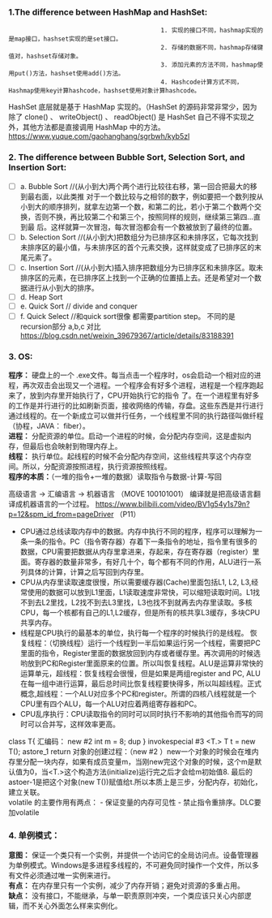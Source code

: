 ### 1.The difference between HashMap and HashSet:
                                              1. 实现的接口不同，hashmap实现的是map接口，hashset实现的是set接口。
                                              2. 存储的数据不同，hashmap存储键值对，hashset存储对象。
                                              3. 添加元素的方法不同，hashmap使用put()方法，hashset使用add()方法。
                                              4. Hashcode计算方式不同，Hashmap使用key计算hashcode，hashset使用对象计算hashcode。
HashSet 底层就是基于 HashMap 实现的。（HashSet 的源码⾮常⾮常少，因为除了 clone() 、 writeObject() 、 readObject() 是 HashSet ⾃⼰不得不实现之外，其他⽅法都是直接调⽤ HashMap 中的⽅法。
https://www.yuque.com/gaohanghang/sgrbwh/kyb5zl

### 2. The difference between Bubble Sort, Selection Sort, and Insertion Sort:
- [ ] a. Bubble Sort     //(从小到大)两个两个进行比较往右移，第一回合把最大的移到最右面，以此类推
  对于一个数比较与之相邻的数字，例如要把一个数列按从小到大的顺序排列，就拿左边第一个数，和第二的比，若小于第二个数两个交换，否则不换，再比较第二个和第三个，按照同样的规则，继续第三第四…直到最     后。这样就算一次冒泡，每次冒泡都会有一个数被放到了最终的位置。
- [ ] b. Selection Sort  //(从小到大)把数组分为已排序区和未排序区，它每次找到未排序区的最小值，与未排序区的首个元素交换，这样就变成了已排序区的末尾元素了。
- [ ] c. Insertion Sort  //(从小到大)插入排序把数组分为已排序区和未排序区。取未排序区的元素，在已排序区上找到一个正确的位置插上去。还是希望对一个数据进行从小到大的排序。
- [ ] d. Heap Sort
- [ ] e. Quick Sort      // divide and conquer
- [ ] f. Quick Select    //和quick sort很像 都需要partition step。 不同的是recursion部分
a,b,c 对比 https://blog.csdn.net/weixin_39679367/article/details/83188391

### 3. OS:
  **程序：** 硬盘上的一个 .exe文件。每当点击一个程序时，os会启动一个相对应的进程，再次双击会出现又一个进程。一个程序会有好多个进程，进程是一个程序跑起来了，放到内存里开始执行了，CPU开始执行它的指令   了。在一个进程里有好多的工作是并行进行的比如刷新页面，接收网络的传输，存盘。这些东西是并行进行通过线程的。在一个新成立可以做并行任务，一个线程里不同的执行路径叫做纤程（协程，JAVA： fiber）。    
  **进程：** 分配资源的单位。启动一个进程的时候，会分配内存空间，这是虚拟内存，但最后也会映射到物理内存上。    
  **线程：** 执行单位。起线程的时候不会分配内存空间，这些线程共享这个内存空间。所以，分配资源按照进程，执行资源按照线程。    
  **程序的本质：**（一堆的指令+一堆的数据）读取指令与数据-计算-写回    
  
  高级语言 -> 汇编语言 -> 机器语言    （MOVE    100101001）
  编译就是把高级语言翻译成机器语言的一个过程。
  https://www.bilibili.com/video/BV1g54y1s79n?p=12&spm_id_from=pageDriver （P11）
  
  * CPU通过总线读取内存中的数据。内存中执行不同的程序，程序可以理解为一条一条的指令。PC（指令寄存器）存着下一条指令的地址，指令里有很多的数据，CPU需要把数据从内存里拿进来，存起来，存在寄存器（register）里面。寄存器的数量非常多，有好几十个，每个都有不同的作用，ALU进行一系列具体的计算，计算之后写回到内存里。
  * CPU从内存里读取速度很慢，所以需要缓存器(Cache)里面包括L1, L2, L3,经常使用的数据可以放到L1里面，L1读取速度非常快，可以缩短读取时间。L1找不到去L2里找，L2找不到去L3里找，L3也找不到就再去内存里读取。多核CPU，每一个核都有自己的L1,L2缓存，但是所有的核共享L3缓存，多块CPU共享内存。
  * 线程是CPU执行的最基本的单位，执行每一个程序的时候执行的是线程。 恢复线程：（切换线程）运行一个线程到一半后如果运行另一个线程，需要把PC里面的指令，Register里面的数据放回到内存或者缓存里。再次调用的时候选哟放到PC和Register里面原来的位置。所以叫恢复线程。ALU是运算非常快的运算单元，超线程：恢复线程会很慢，但是如果是两组register and PC, ALU在每一组中进行运算，最后总时间比恢复线程要快得多，所以叫超线程。正式概念,超线程：一个ALU对应多个PC和register。所谓的四核八线程就是一个CPU里有四个ALU，每一个ALU对应着两组寄存器和PC。
  * CPU乱序执行：CPU读取指令的同时可以同时执行不影响的其他指令而写的同时可以合并写，这样效率更高。
  
  class T{                                                    汇编码：  new #2 <T>
    int m = 8;                                                         dup
  }                                                                    invokespecial #3 <T.<int>>
  T t = new T();                                                       astore_1
                                                                       return
  对象的创建过程：（new #2 <T>）new一个对象的时候会在堆内存里分配一块内存，如果有成员变量m，当刚new完这个对象的时候，这个m是默认值为0，当<T.<int>>这个构造方法(initialize)运行完之后才会给m初始值8. 最后的astoer-1是把这个对象(new T())赋值给t.所以本质上是三步，分配内存，初始化，建立关联。    
  volatile 的主要作用有两点： - 保证变量的内存可见性 - 禁止指令重排序。DLC要加volatile


### 4. 单例模式：
  **意图：** 保证一个类只有一个实例，并提供一个访问它的全局访问点。设备管理器为单例模式。Windows是多进程多线程的，不可避免同时操作一个文件，所以多有文件必须通过唯一实例来进行。      
  **有点：** 在内存里只有一个实例，减少了内存开销；避免对资源的多重占用。    
  **缺点：** 没有接口，不能继承，与单一职责原则冲突，一个类应该只关心内部逻辑，而不关心外面怎么样来实例化。
